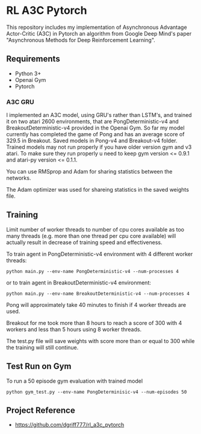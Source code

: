 # RL A3C Pytorch

This repository includes my implementation of Asynchronous Advantage Actor-Critic (A3C) in Pytorch an algorithm from Google Deep Mind's paper "Asynchronous Methods for Deep Reinforcement Learning".

## Requirements

- Python 3+
- Openai Gym 
- Pytorch

### A3C GRU

I implemented an A3C model, using GRU's rather than LSTM's, and trained it on two atari 2600 environments, that are PongDeterministic-v4 and BreakoutDeterministic-v4 provided in the Openai Gym. So far my model currently has completed the game of Pong and has an average score of 329.5 in Breakout. Saved models in Pong-v4 and Breakout-v4 folder. Trained models may not run properly if you have older version gym and v3 atari. To make sure they run properly u need to keep gym version <= 0.9.1 and atari-py version <= 0.1.1.

You can use RMSprop and Adam for sharing statistics between the networks.

The Adam optimizer was used for shareing statistics in the saved weights file.

## Training
Limit number of worker threads to number of cpu cores available as too many threads (e.g. more than one thread per cpu core available) will actually result in decrease of training speed and effectiveness.

To train agent in PongDeterministic-v4 environment with 4 different worker threads:

```
python main.py --env-name PongDeterministic-v4 --num-processes 4
```

or to train agent in BreakoutDeterministic-v4 environment:

```
python main.py --env-name BreakoutDeterministic-v4 --num-processes 4
```

Pong will approximately take 40 minutes to finish if 4 worker threads are used.

Breakout for me took more than 8 hours to reach a score of 300 with 4 workers and less than 5 hours using 8 worker threads.

The test.py file will save weights with score more than or equal to 300 while the training will still continue.

## Test Run on Gym
To run a 50 episode gym evaluation with trained model

```
python gym_test.py --env-name PongDeterminisic-v4 --num-episodes 50
```

## Project Reference

- https://github.com/dgriff777/rl_a3c_pytorch
